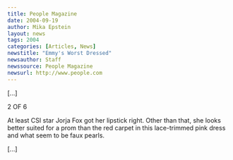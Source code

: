 ```yaml
---
title: People Magazine
date: 2004-09-19
author: Mika Epstein
layout: news
tags: 2004
categories: [Articles, News]
newstitle: "Emmy's Worst Dressed"
newsauthor: Staff  
newssource: People Magazine  
newsurl: http://www.people.com  
---
```


[...]

2 OF 6

At least CSI star Jorja Fox got her lipstick right. Other than that, she looks better suited for a prom than the red carpet in this lace-trimmed pink dress and what seem to be faux pearls.

[...]  
